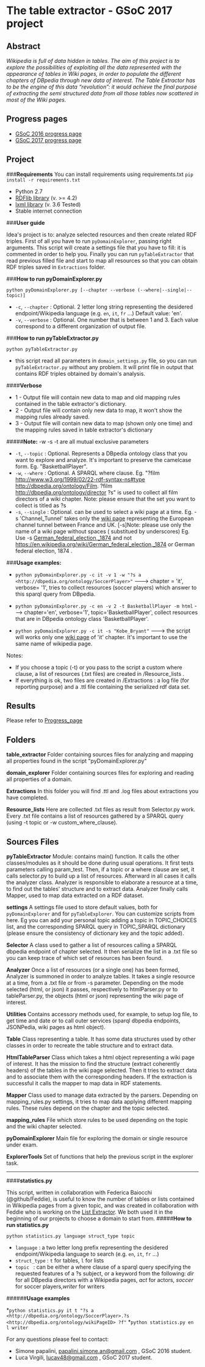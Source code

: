 # The table extractor - GSoC 2017 project 

## Abstract
 _Wikipedia is full of data hidden in tables. The aim of this project is to explore the possibilities of exploiting all the data represented with the appearance of tables in Wiki pages, in order to populate the different chapters of DBpedia through new data of interest. The Table Extractor has to be the engine of this data “revolution”: it would achieve the final purpose of extracting the semi structured data from all those tables now scattered in most of the Wiki pages._


## Progress pages
 *  [GSoC 2016 progress page](https://github.com/dbpedia/extraction-framework/wiki/GSoC_2016_Progress_Simone "Progress")
 *  [GSoC 2017 progress page](https://github.com/dbpedia/table-extractor/wiki/GSoC-2017:-Luca-Virgili-progress)
 
## Project
###**Requirements**
You can install requirements using requirements.txt `pip install -r requirements.txt`
* Python 2.7
* [RDFlib library](http://rdflib.readthedocs.io/en/stable/gettingstarted.html "RDFlib homepage") (v. >= 4.2)
* [lxml library](http://lxml.de/lxmlhtml.html "lxml homepage") (v. 3.6 Tested)
* Stable internet connection

###**User guide**

Idea's project is to: analyze selected resources and then create related RDF triples. First of all you have to run `pyDomainExplorer`, passing right arguments. This script will create a settings file that you have to fill: it is commented in order to help you.
Finally you can run `pyTableExtractor` that read previous filled file and start to map all resources so that you can obtain RDF triples saved in `Extractions` folder.

###**How to run pyDomainExplorer.py**

`python pyDomainExplorer.py [--chapter --verbose (--where|--single|--topic)]`

* `-c`, `--chapter` : Optional. 2 letter long string representing the desidered endpoint/Wikipedia language (e.g. `en`, `it`, `fr` ...) Default value: 'en'.
* `-v`, `--verbose` : Optional. One number that is between 1 and 3. Each value correspond to a different organization of output file.

###**How to run pyTableExtractor.py**

`python pyTableExtractor.py`
* this script read all parameters in `domain_settings.py` file, so you can run `pyTableExtractor.py` without any problem. It will print file in output that contains RDF triples obtained by domain's analysis.

####**Verbose**
* 1 - Output file will contain new data to map and old mapping rules contained in the table extractor's dictionary.
* 2 - Output file will contain only new data to map, it won't show the mapping rules already saved.
* 3 - Output file will contain new data to map (shown only one time) and the mapping rules saved in table extractor's dictionary

#####**Note:** -w -s -t are all mutual exclusive parameters  

* `-t`, `--topic` : Optional. Represents a DBpedia ontology class that you want to explore and analyze. It's important to preserve the camelcase form. Eg. "BasketballPlayer".
* `-w`, `--where` : Optional. A SPARQL where clause. Eg. "?film <http://www.w3.org/1999/02/22-rdf-syntax-ns#type> <http://dbpedia.org/ontology/Film>.  ?film <http://dbpedia.org/ontology/director> ?s" is used to collect all film directors of a wiki chapter. Note: please ensure that the set you want to collect is titled as ?s
* `-s`, `--single` : Optional. can be used to select a wiki page at a time. Eg. -s 'Channel_Tunnel' takes only the [wiki page](https://en.wikipedia.org/wiki/Channel_Tunnel "Channel Tunnel wiki page") representing the European channel tunnel between France and UK. [-s]Note: please use only the name of a wiki page without spaces ( substitued by underscores) Eg. Use -s [German_federal_election,_1874](https://en.wikipedia.org/wiki/German_federal_election,_1874 "German federal 1874 election") and not https://en.wikipedia.org/wiki/German_federal_election,_1874 or German federal election, 1874 .

###**Usage examples:**

* `python pyDomainExplorer.py -c it -v 1 -w "?s a <http://dbpedia.org/ontology/SoccerPlayer>"` ---> chapter = 'it', verbose= '1', tries to collect resources (soccer players) which answer to this sparql query from DBpedia.

* `python pyDomainExplorer.py -c en -v 2 -t BasketballPlayer -m html` ---> chapter='en', verbose='1', topic='BasketballPlayer', collect resources that are in DBpedia ontology class 'BasketballPlayer'.

* `python pyDomainExplorer.py -c it -s "Kobe_Bryant"` ---> the script will works only one [wiki page](https://it.wikipedia.org/wiki/Kobe_Bryant "Kobe Bryant") of 'it' chapter. It's important to use the same name of wikipedia page.

Notes:
* If you choose a topic (-t) or you pass to the script a custom where clause, a list of resources (.txt files) are created in /Resource_lists . 
* If everything is ok, two files are created in /Extractions : a log file (for reporting purpose) and a .ttl file containing the serialized rdf data set.



## Results
Please refer to [Progress_page](https://github.com/dbpedia/extraction-framework/wiki/GSoC_2016_Progress_Simone)

## Folders
**table_extractor** Folder containing sources files for analyzing and mapping all properties found in the script "pyDomainExplorer.py"

**domain_explorer** Folder containing sources files for exploring and reading all properties of a domain.

**Extractions** In this folder you will find .ttl and .log files about extractions you have completed.

**Resource_lists** Here are collected .txt files as result from Selector.py work. Every .txt file contains a list of resources gathered by a SPARQL query (using -t topic or -w custom_where_clause). 

## Sources Files

**pyTableExtractor** Module: contains main() function. It calls the other classes/modules as it should be done during usual operations. It first tests parameters calling param_test. Then, if a topic or a where clause are set, it calls selector.py to build up a list of resources. Afterward in all cases it calls the analyzer class. Analyzer is responsible to elaborate a resource at a time, to find out the tables' structure and to extract data. Analyzer finally calls Mapper, used to map data extracted on a RDF dataset. 
 
**settings** A settings file used to store default values, both for `pyDomainExplorer` and for `pyTableExplorer`. You can customize scripts from here. Eg you can add your personal topic adding a topic in TOPIC_CHOICES list, and the corresponding SPARQL query in TOPIC_SPARQL dictionary (please ensure the consistency of dictionary key and the topic added).

**Selector** A class used to gather a list of resources calling a SPARQL dbpedia endpoint of chapter selected. It then serialize the list in a .txt file so you can keep trace of which set of resources has been found.   

**Analyzer** Once a list of resources (or a single one) has been formed, Analyzer is summoned in order to analyze tables. It takes a single resource at a time, from a .txt file or from -s parameter. Depending on the mode selected (html, or json) it passes, respectively to htmlParser.py or to tableParser.py, the objects (html or json) representing the wiki page of interest.
 
**Utilities** Contains accessory methods used, for example, to setup log file, to get time and date or to call outer services (sparql dbpedia endpoints, JSONPedia, wiki pages as html object).

**Table** Class representing a table. It has some data structures used by other classes in order to recreate the table structure and to extract data.

**HtmlTableParser** Class which takes a html object representing a wiki page of interest. It has the mission to find the structure (extract coherently headers) of the tables in the wiki page selected. Then it tries to extract data and to associate them with the corresponding headers. If the extraction is successful it calls the mapper to map data in RDF statements.

**Mapper** Class used to manage data extracted by the parsers. Depending on mapping_rules.py settings, it tries to map data applying different mapping rules. These rules depend on the chapter and the topic selected. 

**mapping_rules** File which store rules to be used depending on the topic and the wiki chapter selected.

**pyDomainExplorer** Main file for exploring the domain or single resource under exam.

**ExplorerTools** Set of functions that help the previous script in the explorer task.


---

####**statistics.py**

This script, written in collaboration with Federica Baiocchi (@github/Feddie), is useful to know the number of tables or lists contained in Wikipedia pages from a given topic, and was created in collaboration with Feddie who is working on the [List Extractor](https://github.com/dbpedia/list-extractor). We both used it in the beginning of our projects to choose a domain to start from.
#####**How to run statistics.py**

`python statistics.py language struct_type topic`
* `language` : a two letter long prefix representing the desidered endpoint/Wikipedia language to search (e.g. `en`, `it`, `fr` ...)
* `struct_type` : `t` for tables, `l` for lists
* `topic ` : can be either a where clause of a sparql query specifying the requested features of a ?s subject, or a keyword from the following: _dir_ for all DBpedia directors with a Wikipedia pages,  _act_ for actors, _soccer_ for soccer players,_writer_ for writers

######**Usage examples**

*`python statistics.py it t "?s a <http://dbpedia.org/ontology/SoccerPlayer>.?s <http://dbpedia.org/ontology/wikiPageID> ?f"`
*`python statistics.py en l writer`


For any questions please feel to contact:
* Simone papalini, papalini.simone.an@gmail.com , GSoC 2016 student.
* Luca Virgili, lucav48@gmail.com , GSoC 2017 student.
